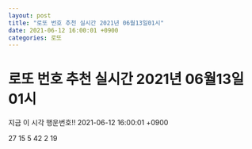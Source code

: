 ```yaml
---
layout: post
title: "로또 번호 추천 실시간 2021년 06월13일01시"
date: 2021-06-12 16:00:01 +0900
categories: 로또
---
```


# 로또 번호 추천 실시간 2021년 06월13일01시

지금 이 시각 행운번호!! 2021-06-12 16:00:01 +0900

 27  15  5  42  2  19 

